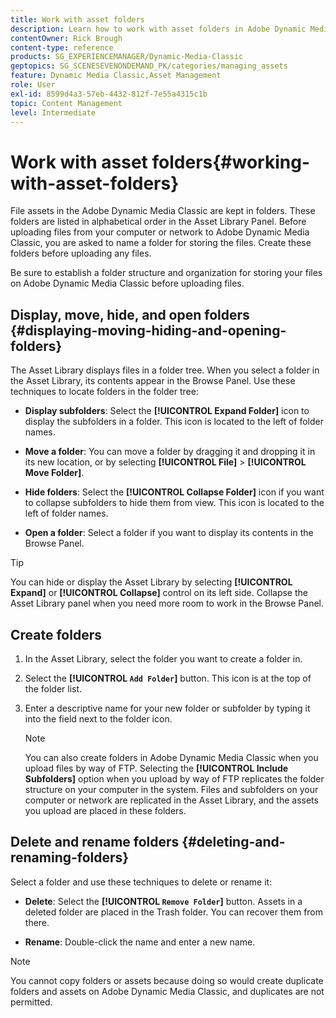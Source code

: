 ```yaml
---
title: Work with asset folders
description: Learn how to work with asset folders in Adobe Dynamic Media Classic.
contentOwner: Rick Brough
content-type: reference
products: SG_EXPERIENCEMANAGER/Dynamic-Media-Classic
geptopics: SG_SCENESEVENONDEMAND_PK/categories/managing_assets
feature: Dynamic Media Classic,Asset Management
role: User
exl-id: 8599d4a3-57eb-4432-812f-7e55a4315c1b
topic: Content Management
level: Intermediate
---
```

# Work with asset folders{#working-with-asset-folders}

File assets in the Adobe Dynamic Media Classic are kept in folders. These folders are listed in alphabetical order in the Asset Library Panel. Before uploading files from your computer or network to Adobe Dynamic Media Classic, you are asked to name a folder for storing the files. Create these folders before uploading any files.

Be sure to establish a folder structure and organization for storing your files on Adobe Dynamic Media Classic before uploading files.

## Display, move, hide, and open folders {#displaying-moving-hiding-and-opening-folders}

The Asset Library displays files in a folder tree. When you select a folder in the Asset Library, its contents appear in the Browse Panel. Use these techniques to locate folders in the folder tree:

* **Display subfolders**: Select the **[!UICONTROL Expand Folder]** icon to display the subfolders in a folder. This icon is located to the left of folder names.

* **Move a folder**: You can move a folder by dragging it and dropping it in its new location, or by selecting **[!UICONTROL File]** > **[!UICONTROL Move Folder]**.

* **Hide folders**: Select the **[!UICONTROL Collapse Folder]** icon if you want to collapse subfolders to hide them from view. This icon is located to the left of folder names.

* **Open a folder**: Select a folder if you want to display its contents in the Browse Panel.

>[!TIP]
>
>You can hide or display the Asset Library by selecting **[!UICONTROL Expand]** or **[!UICONTROL Collapse]** control on its left side. Collapse the Asset Library panel when you need more room to work in the Browse Panel.

## Create folders

1. In the Asset Library, select the folder you want to create a folder in.
1. Select the **[!UICONTROL `Add Folder`]** button. This icon is at the top of the folder list.
1. Enter a descriptive name for your new folder or subfolder by typing it into the field next to the folder icon.

   >[!NOTE]
   >
   >You can also create folders in Adobe Dynamic Media Classic when you upload files by way of FTP. Selecting the **[!UICONTROL Include Subfolders]** option when you upload by way of FTP replicates the folder structure on your computer in the system. Files and subfolders on your computer or network are replicated in the Asset Library, and the assets you upload are placed in these folders.

## Delete and rename folders {#deleting-and-renaming-folders}

Select a folder and use these techniques to delete or rename it:

* **Delete**: Select the **[!UICONTROL `Remove Folder`]** button. Assets in a deleted folder are placed in the Trash folder. You can recover them from there.

* **Rename**: Double-click the name and enter a new name.

>[!NOTE]
>
>You cannot copy folders or assets because doing so would create duplicate folders and assets on Adobe Dynamic Media Classic, and duplicates are not permitted.
